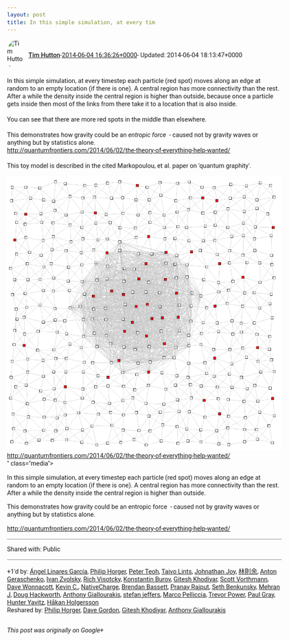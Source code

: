 ```yaml
---
layout: post
title: In this simple simulation, at every tim
---
```


<html><head><meta charset="utf-8"><title>In this simple simulation, at every timestep each particle (red spot) moves a...</title><style>body {font: 11pt Roboto, Arial, sans-serif; max-width: 640px; margin: 24px;}.author-photo {border-radius: 50%; margin-right: 10px; width: 40px;}.author {font-weight: 500;}.main-content {margin: 15px 0 15px;}.post-title {font-weight: bold;}.location {display: block; margin-top: 15px;}.location img {float: left; margin-right: 5px; width: 20px;}.media-link {display: inline-block; max-width: 100%; vertical-align: top;}.media-link p {margin-top: 5px; max-height: 4em; overflow: scroll;}.media {max-height: 100vh; max-width: 100%;}.video-placeholder {background: black; display: flex; height: 300px; max-width: 100%; width: 640px;}.play-icon {border-bottom: 30px solid transparent; border-left: 50px solid white; border-top: 30px solid transparent; color: white; margin: auto;}.album {max-height: 800px; overflow: scroll; width: calc(100vw - 48px);}.album .media-link {margin-right: 5px; max-width: 250px;}.album .media {max-height: 250px;}.link-embed {border-top: 1px solid lightgrey; display: block; margin-top: 20px;}.link-embed img {max-width: 100%;}.inline-link-embed {display: block;}.inline-link-embed img {vertical-align: middle;}.link-title {display: inline-block; font-size: medium; font-weight: 300; padding-left: 1em;}.reshare-attribution {display: block; font-weight: bold; margin-bottom: 10px;}.poll-image {margin-bottom: 5px; max-height: 300px; max-width: 500px;}.poll-choice {align-items: center; display: flex; margin-bottom: 5px; max-width: 500px;}.poll-choice-percentage {background-color: lightblue; height: 100%; left: 0; position: absolute; z-index: -1;}.poll-choice-selected {margin-right: 5px;}.poll-choice-results {border: 1px solid lightgray; border-radius: 5px; display: flex; line-height: 40px; overflow: hidden; padding: 0 8px; position: relative;}.poll-choice-results, .poll-choice-description {flex-grow: 1; margin-right: 10px;}.poll-choice-image {width: 100%;}.poll-choice-image, .poll-choice-image img {max-height: 40px; max-width: 100px;}.poll-choice-votes {max-height: 100px; overflow: auto;}.plus-entity-embed {color: black; display: block; text-decoration: none;}.plus-entity-embed-cover-photo {max-height: 300px; max-width: 100%;}.plus-entity-embed-info {padding: 0 1em 1em;}.plus-entity-embed-info h2 {font-weight: 500; margin: 10px 0;}.plus-entity-embed-info p {font-size: small; margin: 0;}.collection-owner-avatar {border-radius: 50%; border: 2px solid white; height: 40px; margin-top: -22px;}.visibility {padding: 1em 0; border-top: 1px solid grey;}.post-activity {padding: 1em 0; border-top: 1px solid grey;}.comments {border-top: 1px solid gray; padding-top: 1em;}.comment + .comment {margin-top: 1em;}.comment .media-link, .comment .inline-link-embed {margin-top: 5px;}</style></head><body><div style="margin-bottom:1em;"><div style="display:flex; align-items:center"><img class="author-photo" src="https://lh4.googleusercontent.com/-epo4ZZKNqEw/AAAAAAAAAAI/AAAAAAAAVSU/qu3LpcHEnoQ/s64-c/photo.jpg" alt="Tim Hutton"><a href="https://plus.google.com/+TimHutton" target="_blank" class="author">Tim Hutton</a> - <a target="_blank" href="https://plus.google.com/+TimHutton/posts/iYxg9Hht9Ak">2014-06-04 16:36:26+0000</a><span> - Updated: 2014-06-04 18:13:47+0000</span></div><div class="main-content">In this simple simulation, at every timestep each particle (red spot) moves along an edge at random to an empty location (if there is one). A central region has more connectivity than the rest. After a while the density inside the central region is higher than outside, because once a particle gets inside then most of the links from there take it to a location that is also inside.<br><br>You can see that there are more red spots in the middle than elsewhere.<br><br>This demonstrates how gravity could be an <i>entropic force</i>  - caused not by gravity waves or anything but by statistics alone.<br><a rel="nofollow" target="_blank" href="http://quantumfrontiers.com/2014/06/02/the-theory-of-everything-help-wanted/" class="ot-anchor bidi_isolate" jslog="10929; track:click" dir="ltr">http://quantumfrontiers.com/2014/06/02/the-theory-of-everything-help-wanted/</a><br><br>This toy model is described in the cited Markopoulou, et al. paper on &#39;quantum graphity&#39;.</div><a href="/assets/EntropicGravity.png" target="_blank" class="media-link"><img src="/assets/EntropicGravity.png" alt="In this simple simulation, at every timestep each particle (red spot) moves along an edge at random to an empty location (if there is one). A central region has more connectivity than the rest. After a while the density inside the central region is higher than outside.



This demonstrates how gravity could be an entropic force  - caused not by gravity waves or anything but by statistics alone.

http://quantumfrontiers.com/2014/06/02/the-theory-of-everything-help-wanted/" class="media"><p>In this simple simulation, at every timestep each particle (red spot) moves along an edge at random to an empty location (if there is one). A central region has more connectivity than the rest. After a while the density inside the central region is higher than outside.



This demonstrates how gravity could be an entropic force  - caused not by gravity waves or anything but by statistics alone.

http://quantumfrontiers.com/2014/06/02/the-theory-of-everything-help-wanted/</p></a></div><div class="visibility">Shared with: Public</div><div class="post-activity"><div class="plus-oners">+1'd by: <a href="https://plus.google.com/+ÁngelLinaresGarcía">Ángel Linares García</a>, <a href="https://plus.google.com/+PhilipHorger">Philip Horger</a>, <a href="https://plus.google.com/+PeterTeoh6969">Peter Teoh</a>, <a href="https://plus.google.com/+TaivoLints">Taivo Lints</a>, <a href="https://plus.google.com/+johnathanjoy">Johnathan Joy</a>, <a href="https://plus.google.com/+林則余Yuwood">林則余</a>, <a href="https://plus.google.com/+AntonGeraschenko">Anton Geraschenko</a>, <a href="https://plus.google.com/110973063220214963934">Ivan Zvolsky</a>, <a href="https://plus.google.com/+RichVisotcky">Rich Visotcky</a>, <a href="https://plus.google.com/+KonstantinBurov">Konstantin Burov</a>, <a href="https://plus.google.com/105882661687265231815">Gitesh Khodiyar</a>, <a href="https://plus.google.com/+ScottVorthmann">Scott Vorthmann</a>, <a href="https://plus.google.com/+DaveWonnacott">Dave Wonnacott</a>, <a href="https://plus.google.com/+KevinC">Kevin C.</a>, <a href="https://plus.google.com/+NativeYT">NativeCharge</a>, <a href="https://plus.google.com/+BrendanBassett">Brendan Bassett</a>, <a href="https://plus.google.com/+PranayRajputKing">Pranay Rajput</a>, <a href="https://plus.google.com/106362267649181080523">Seth Benkunsky</a>, <a href="https://plus.google.com/+MehranJ">Mehran J</a>, <a href="https://plus.google.com/111750881748363551870">Doug Hackworth</a>, <a href="https://plus.google.com/+AnthonyGiallourakis">Anthony Giallourakis</a>, <a href="https://plus.google.com/115958517486719853660">stefan jeffers</a>, <a href="https://plus.google.com/+MarcoPelliccia">Marco Pelliccia</a>, <a href="https://plus.google.com/100627206119577475626">Trevor Power</a>, <a href="https://plus.google.com/+PaulGrayUK">Paul Gray</a>, <a href="https://plus.google.com/+HunterYavitz">Hunter Yavitz</a>, <a href="https://plus.google.com/+HåkanHolgersson48">Håkan Holgersson</a></div><div class="resharers">Reshared by: <a href="https://plus.google.com/+PhilipHorger">Philip Horger</a>, <a href="https://plus.google.com/+DaveGordon0">Dave Gordon</a>, <a href="https://plus.google.com/105882661687265231815">Gitesh Khodiyar</a>, <a href="https://plus.google.com/+AnthonyGiallourakis">Anthony Giallourakis</a></div></div></body></html>

<i>This post was originally on Google+</i>